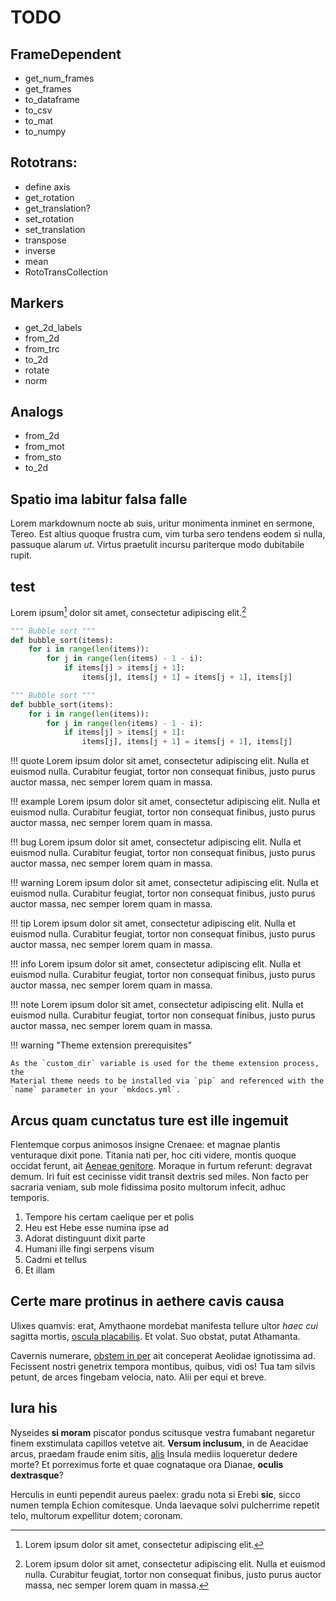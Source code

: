 # TODO

## FrameDependent
- get_num_frames
- get_frames
- to_dataframe
- to_csv
- to_mat
- to_numpy

## Rototrans:
- define axis
- get_rotation
- get_translation?
- set_rotation
- set_translation
- transpose
- inverse
- mean
- RotoTransCollection

## Markers
- get_2d_labels
- from_2d
- from_trc
- to_2d
- rotate
- norm

## Analogs
- from_2d
- from_mot
- from_sto
- to_2d

## Spatio ima labitur falsa falle

Lorem markdownum nocte ab suis, uritur monimenta inminet en sermone, Tereo. Est
altius quoque frustra cum, vim turba sero tendens eodem si nulla, passuque
alarum *ut*. Virtus praetulit incursu pariterque modo dubitabile rupit.

## test

Lorem ipsum[^1] dolor sit amet, consectetur adipiscing elit.[^2]

[^1]: Lorem ipsum dolor sit amet, consectetur adipiscing elit.

[^2]:
    Lorem ipsum dolor sit amet, consectetur adipiscing elit. Nulla et euismod
    nulla. Curabitur feugiat, tortor non consequat finibus, justo purus auctor
    massa, nec semper lorem quam in massa.

``` python
""" Bubble sort """
def bubble_sort(items):
    for i in range(len(items)):
        for j in range(len(items) - 1 - i):
            if items[j] > items[j + 1]:
                items[j], items[j + 1] = items[j + 1], items[j]
```

``` python hl_lines="3 4"
""" Bubble sort """
def bubble_sort(items):
    for i in range(len(items)):
        for j in range(len(items) - 1 - i):
            if items[j] > items[j + 1]:
                items[j], items[j + 1] = items[j + 1], items[j]
```

!!! quote
    Lorem ipsum dolor sit amet, consectetur adipiscing elit. Nulla et euismod
    nulla. Curabitur feugiat, tortor non consequat finibus, justo purus auctor
    massa, nec semper lorem quam in massa.

!!! example
    Lorem ipsum dolor sit amet, consectetur adipiscing elit. Nulla et euismod
    nulla. Curabitur feugiat, tortor non consequat finibus, justo purus auctor
    massa, nec semper lorem quam in massa.

!!! bug
    Lorem ipsum dolor sit amet, consectetur adipiscing elit. Nulla et euismod
    nulla. Curabitur feugiat, tortor non consequat finibus, justo purus auctor
    massa, nec semper lorem quam in massa.

!!! warning
    Lorem ipsum dolor sit amet, consectetur adipiscing elit. Nulla et euismod
    nulla. Curabitur feugiat, tortor non consequat finibus, justo purus auctor
    massa, nec semper lorem quam in massa.

!!! tip
    Lorem ipsum dolor sit amet, consectetur adipiscing elit. Nulla et euismod
    nulla. Curabitur feugiat, tortor non consequat finibus, justo purus auctor
    massa, nec semper lorem quam in massa.

!!! info
    Lorem ipsum dolor sit amet, consectetur adipiscing elit. Nulla et euismod
    nulla. Curabitur feugiat, tortor non consequat finibus, justo purus auctor
    massa, nec semper lorem quam in massa.

!!! note
    Lorem ipsum dolor sit amet, consectetur adipiscing elit. Nulla et euismod
    nulla. Curabitur feugiat, tortor non consequat finibus, justo purus auctor
    massa, nec semper lorem quam in massa.

!!! warning "Theme extension prerequisites"

    As the `custom_dir` variable is used for the theme extension process, the
    Material theme needs to be installed via `pip` and referenced with the
    `name` parameter in your `mkdocs.yml`.

## Arcus quam cunctatus ture est ille ingemuit

Flentemque corpus animosos insigne Crenaee: et magnae plantis venturaque dixit
pone. Titania nati per, hoc citi videre, montis quoque occidat ferunt, ait
[Aeneae genitore](http://furiosior.org/mihiictibus). Moraque in furtum referunt:
degravat demum. Iri fuit est cecinisse vidit transit dextris sed miles. Non
facto per sacraria veniam, sub mole fidissima posito multorum infecit, adhuc
temporis.

1. Tempore his certam caelique per et polis
2. Heu est Hebe esse numina ipse ad
3. Adorat distinguunt dixit parte
4. Humani ille fingi serpens visum
5. Cadmi et tellus
6. Et illam

## Certe mare protinus in aethere cavis causa

Ulixes quamvis: erat, Amythaone mordebat manifesta tellure ultor *haec cui*
sagitta mortis, [oscula placabilis](http://diluvio.com/in). Et volat. Suo
obstat, putat Athamanta.

Cavernis numerare, [obstem in per](http://www.rogant-magis.org/illis) ait
conceperat Aeolidae ignotissima ad. Fecissent nostri genetrix tempora montibus,
quibus, vidi os! Tua tam silvis petunt, de arces fingebam velocia, nato. Alii
per equi et breve.

## Iura his

Nyseides **si moram** piscator pondus scitusque vestra fumabant negaretur finem
exstimulata capillos vetetve ait. **Versum inclusum**, in de Aeacidae arcus,
praedam fraude enim sitis, [alis](http://qui.org/) Insula mediis loqueretur
dedere morte? Et porreximus forte et quae cognataque ora Dianae, **oculis
dextrasque**?

Herculis in eunti pependit aureus paelex: gradu nota si Erebi **sic**, sicco
numen templa Echion comitesque. Unda laevaque solvi pulcherrime repetit telo,
multorum expellitur dotem; coronam.
